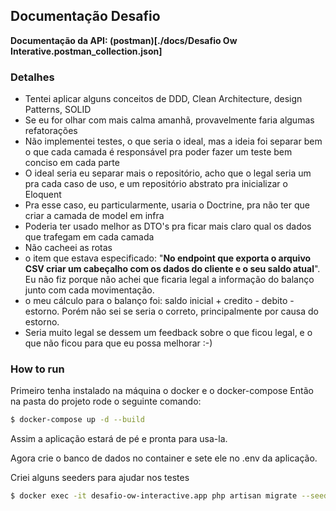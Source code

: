 ## Documentação Desafio

**Documentação da API: (postman)[./docs/Desafio Ow Interative.postman_collection.json]**

### Detalhes
 - Tentei aplicar alguns conceitos de DDD, Clean Architecture, design Patterns, SOLID
 - Se eu for olhar com mais calma amanhã, provavelmente faria algumas refatorações
 - Não implementei testes, o que seria o ideal, mas a ideia foi separar bem o que cada camada é responsável pra poder fazer um teste bem conciso em cada parte
 - O ideal seria eu separar mais o repositório, acho que o legal seria um pra cada caso de uso, e um repositório abstrato pra inicializar o Eloquent
 - Pra esse caso, eu particularmente, usaria o Doctrine, pra não ter que criar a camada de model em infra
 - Poderia ter usado melhor as DTO's pra ficar mais claro qual os dados que trafegam em cada camada
 - Não cacheei as rotas
 - o item que estava especificado: "**No endpoint que exporta o arquivo CSV criar um cabeçalho com os dados do cliente e o seu saldo atual**". Eu não fiz porque não achei que ficaria legal a informação do balanço junto com cada movimentação.
 - o meu cálculo para o balanço foi: saldo inicial + credito - debito - estorno. Porém não sei se seria o correto, principalmente por causa do estorno.
 - Seria muito legal se dessem um feedback sobre o que ficou legal, e o que não ficou para que eu possa melhorar :-)

### How to run

Primeiro tenha instalado na máquina o docker e o docker-compose
Então na pasta do projeto rode o seguinte comando:

```bash
$ docker-compose up -d --build
```

Assim a aplicação estará de pé e pronta para usa-la.

Agora crie o banco de dados no container e sete ele no .env da aplicação.

Criei alguns seeders para ajudar nos testes
```bash
$ docker exec -it desafio-ow-interactive.app php artisan migrate --seed
```
